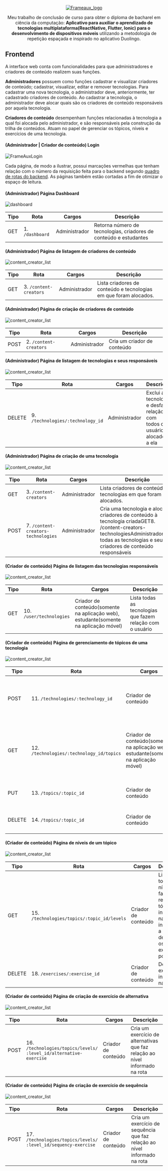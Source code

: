 <p align="center">
  <a href="https://unform.dev">
    <img src="https://i.imgur.com/pdGuGwr.png" alt="Frameaux_logo" />
  </a>
</p>

<p align="center">
Meu trabalho de conclusão de curso para obter o diploma de bacharel em ciência da computação: <strong>Aplicativo para auxiliar o aprendizado de tecnologias multiplataforma(ReactNative, Flutter, Ionic) para o desenvolvimento de dispositivos móveis</strong> utilizando a metodologia de repetição espaçada e inspirado no aplicativo Duolingo.
</p>

## Frontend
A  interface web conta  com  funcionalidades  para  que  administradores e criadores de conteúdo realizem suas funções.

**Administradores** possuem como funções cadastrar e visualizar criadores de
conteúdo; cadastrar, visualizar, editar e remover tecnologias. Para cadastrar uma
nova tecnologia, o administrador deve, anteriormente, ter cadastrado criadores de
conteúdo. Ao cadastrar a tecnologia, o administrador deve alocar quais são os
criadores de conteúdo responsáveis por aquela tecnologia.

**Criadores de conteúdo** desempenham funções relacionadas à tecnologia a
qual foi alocada pelo administrador, e são responsáveis pela construção da trilha de
conteúdos. Atuam no papel de gerenciar os tópicos, níveis e exercícios de
uma tecnologia. 

#### (Administrador | Criador de conteúdo) Login
![FrameAuxLogin](https://i.imgur.com/UtPXXUG.gif)

Cada página, de modo a ilustrar, possui marcações vermelhas que tenham
relação com o número da requisição feita para o backend segundo [quadro de rotas do backend](https://github.com/joseoct/frameaux-backend#rotas-do-backend).
As páginas também estão cortadas a fim de otimizar o espaço de leitura.

#### (Administrador) Página Dashboard
<img src="https://i.imgur.com/QYhfF0o.png" alt="dashboard" />

Tipo | Rota | Cargos | Descrição
--- | --- | --- | --- 
GET | 1. `/dashboard` | Administrador | Retorna número de tecnologias, criadores de conteúdo e estudantes

#### (Administrador) Página de listagem de criadores de conteúdo
<img src="https://i.imgur.com/hgIWBN4.png" alt="content_creator_list" />

Tipo | Rota | Cargos | Descrição
--- | --- | --- | --- 
GET | 3. `/content-creators` | Administrador | Lista criadores de conteúdo e tecnologias em que foram alocados.

#### (Administrador) Página de criação de criadores de conteúdo
<img src="https://i.imgur.com/XIrMKfq.png" alt="content_creator_list" />

Tipo | Rota | Cargos | Descrição
--- | --- | --- | --- 
POST | 2. `/content-creators` | Administrador | Cria um criador de conteúdo

#### (Administrador) Página de listagem de tecnologias e seus responsáveis
<img src="https://i.imgur.com/hnaEqpc.png" alt="content_creator_list" />

Tipo | Rota | Cargos | Descrição
--- | --- | --- | --- 
DELETE | 9. `/technologies/:technology_id` | Administrador | Exclui a tecnologia e desfaz a relação com todos os usuários alocados a ela

#### (Administrador) Página de criação de uma tecnologia
<img src="https://i.imgur.com/Ie4tFEc.png" alt="content_creator_list" />

Tipo | Rota | Cargos | Descrição
--- | --- | --- | --- 
GET | 3. `/content-creators` | Administrador | Lista criadores de conteúdo e tecnologias em que foram alocados.
POST | 7. `/content-creators-technologies` | Administrador | Cria uma tecnologia e aloca criadores de conteúdo à tecnologia criadaGET8. /content-creators-technologiesAdministradorLista todas as tecnologias e seus criadores de conteúdo responsáveis

#### (Criador de conteúdo) Página de listagem das tecnologias responsáveis
<img src="https://i.imgur.com/78nIUxN.png" alt="content_creator_list" />

Tipo | Rota | Cargos | Descrição
--- | --- | --- | --- 
GET | 10. `/user/technologies` | Criador de conteúdo(somente na aplicação web), estudante(somente na aplicação móvel) | Lista todas as tecnologias que fazem relação com o usuário

#### (Criador de conteúdo) Página de gerenciamento de tópicos de uma tecnologia
<img src="https://i.imgur.com/qudlbDf.png" alt="content_creator_list" />

Tipo | Rota | Cargos | Descrição
--- | --- | --- | --- 
POST | 11. `/technologies/:technology_id` | Criador de conteúdo | Cria um tópico que faz relação à tecnologia informada na rota
GET | 12. `/technologies/:technology_id/topics` | Criador de conteúdo(somente na aplicação web), estudante(somente na aplicação móvel) | Lista todos os tópicos que fazem relação à tecnologia informada na rota
PUT | 13. `/topics/:topic_id` | Criador de conteúdo | Atualiza o tópico informado na rota
DELETE | 14. `/topics/:topic_id` | Criador de conteúdo | Deleta o tópico informado na rota

#### (Criador de conteúdo) Página de níveis de um tópico
<img src="https://i.imgur.com/cVzV1zq.png" alt="content_creator_list" />

Tipo | Rota | Cargos | Descrição
--- | --- | --- | --- 
GET | 15. `/technologies/topics/:topic_id/levels` | Criador de conteúdo | Lista todos os níveis que fazem relação ao tópico informado na rota, incluindo a listagem de todos os exercícios por nível
DELETE | 18. `/exercises/:exercise_id` | Criador de conteúdo | Deleta o exercício informado na rota

#### (Criador de conteúdo) Página de criação de exercício de alternativa
<img src="https://i.imgur.com/K4dPyhl.png" alt="content_creator_list" />

Tipo | Rota | Cargos | Descrição
--- | --- | --- | --- 
POST | 16. `/technologies/topics/levels/`<br>`:level_id/alternative-exercise` | Criador de conteúdo | Cria um exercício de alternativas que faz relação ao nível informado na rota

#### (Criador de conteúdo) Página de criação de exercício de sequência
<img src="https://i.imgur.com/n7TeqDa.png" alt="content_creator_list" />

Tipo | Rota | Cargos | Descrição
--- | --- | --- | --- 
POST | 17. `/technologies/topics/levels/`<br>`:level_id/sequency-exercise` | Criador de conteúdo | Cria um exercício de sequência que faz relação ao nível informado na rota
